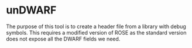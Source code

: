 unDWARF
=======

The purpose of this tool is to create a header file from a library with debug symbols.
This requires a modified version of ROSE as the standard version does not expose all the DWARF fields we need.
